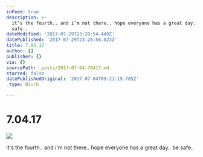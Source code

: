 ```yaml
---
inFeed: true
description: >-
  it’s the fourth.. and i’m not there.. hope everyone has a great day.. be
  safe..
dateModified: '2017-07-29T23:20:54.449Z'
datePublished: '2017-07-29T23:20:56.023Z'
title: 7.04.17
author: []
publisher: {}
via: {}
sourcePath: _posts/2017-07-04-70417.md
starred: false
datePublishedOriginal: '2017-07-04T09:21:15.785Z'
_type: Blurb

---
```

# 7.04.17
![](https://the-grid-user-content.s3-us-west-2.amazonaws.com/c19dfed1-a796-4d36-83ba-2106ad093386.jpg)

it's the fourth.. and i'm not there.. hope everyone has a great day.. be safe..
